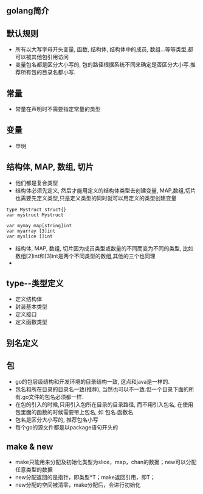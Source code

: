 ## golang简介

## 默认规则
- 所有以大写字母开头变量, 函数, 结构体, 结构体中的成员, 数组...等等类型,都可以被其他包引用访问
- 变量包名都是区分大小写的, 包的路径根据系统不同来确定是否区分大小写.推荐所有包的目录名都小写.


## 常量
- 常量在声明时不需要指定常量的类型

## 变量
- 申明

## 结构体, MAP, 数组, 切片
- 他们都是复合类型
- 结构体必须先定义, 然后才能用定义的结构体类型去创建变量, MAP,数组,切片也需要先定义类型,只是定义类型的同时就可以用定义的类型创建变量   
```golang
type Mystruct struct{}
var mystruct Mystruct

var mymay map[string]int
var myarray [3]int
var myslice []int
```
- 结构体, MAP, 数组, 切片因为成员类型或数量的不同而变为不同的类型, 比如数组[2]int和[3]int是两个不同类型的数组,其他的三个也同理
- 

## type--类型定义
- 定义结构体
- 封装基本类型
- 定义接口
- 定义函数类型

## 别名定义



## 包
- go的包层级结构和开发环境的目录结构一致, 这点和java是一样的.
- 包名和所在目录的目录名一致(推荐), 当然也可以不一致.但一个目录下面的所有.go文件的包名必须都一样.
- 在包的引入的时候,只用引入包所在目录的目录路径, 而不用引入包名, 在使用包里面的函数的时候需要带上包名, 如 包名.函数名
- 包名是区分大小写的, 推荐包名小写
- 每个go的源文件都是以package语句开头的

## make & new
- make只能用来分配及初始化类型为slice，map，chan的数据；new可以分配任意类型的数据
- new分配返回的是指针，即类型*T；make返回引用，即T；
- new分配的空间被清零，make分配后，会进行初始化
